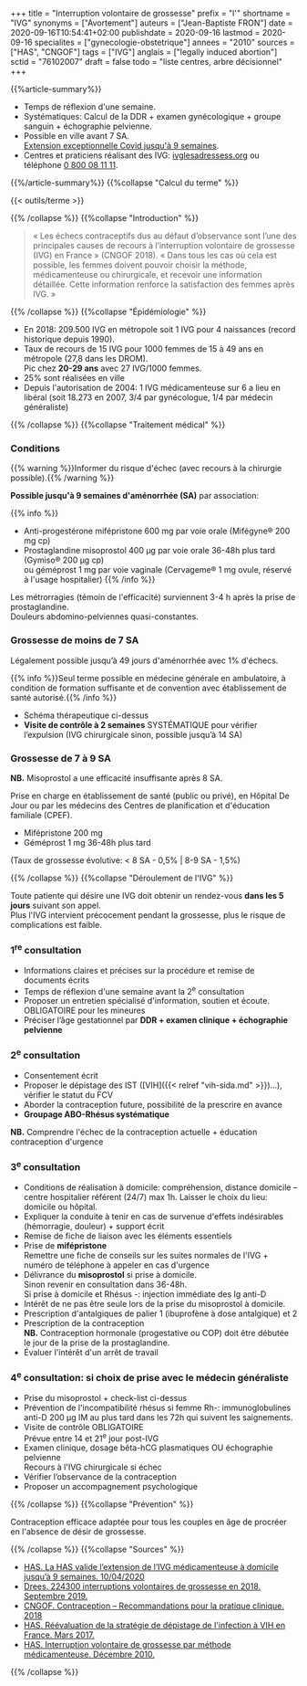 +++
title = "Interruption volontaire de grossesse"
prefix = "l'"
shortname = "IVG"
synonyms = ["Avortement"]
auteurs = ["Jean-Baptiste FRON"]
date = 2020-09-16T10:54:41+02:00
publishdate = 2020-09-16
lastmod = 2020-09-16
specialites = ["gynecologie-obstetrique"]
annees = "2010"
sources = ["HAS", "CNGOF"]
tags = ["IVG"]
anglais = ["legally induced abortion"]
sctid = "76102007"
draft = false
todo = "liste centres, arbre décisionnel"
+++

{{%article-summary%}}

- Temps de réflexion d'une semaine.
- Systématiques: Calcul de la DDR + examen gynécologique + groupe sanguin + échographie pelvienne.
- Possible en ville avant 7 SA.  
[Extension exceptionnelle Covid jusqu'à 9 semaines](https://www.has-sante.fr/jcms/p_3179352/fr/la-has-valide-l-extension-de-l-ivg-medicamenteuse-a-domicile-jusqu-a-9-semaines).
- Centres et praticiens réalisant des IVG: [ivglesadressess.org](https://www.ivglesadresses.org/) ou téléphone <a href="tel:+33800081111">0 800 08 11 11</a>.

{{%/article-summary%}}
{{%collapse "Calcul du terme" %}}

{{< outils/terme >}}

{{% /collapse %}}
{{%collapse "Introduction" %}}

> « Les échecs contraceptifs dus au défaut d’observance sont l’une des principales causes de recours à l’interruption volontaire de grossesse (IVG) en France » (CNGOF 2018).
> « Dans tous les cas où cela est possible, les femmes doivent pouvoir choisir la méthode, médicamenteuse ou chirurgicale, et recevoir une information détaillée. Cette information renforce la satisfaction des femmes après IVG. »

{{% /collapse %}}
{{%collapse "Épidémiologie" %}}

- En 2018: 209.500 IVG en métropole soit 1 IVG pour 4 naissances (record historique depuis 1990).
- Taux de recours de 15 IVG pour 1000 femmes de 15 à 49 ans en métropole (27,8 dans les DROM).  
Pic chez **20-29 ans** avec 27 IVG/1000 femmes.
- 25% sont réalisées en ville
- Depuis l'autorisation de 2004: 1 IVG médicamenteuse sur 6 a lieu en libéral (soit 18.273 en 2007, 3/4 par gynécologue, 1/4 par médecin généraliste)

{{% /collapse %}}
{{%collapse "Traitement médical" %}}

### Conditions

{{% warning %}}Informer du risque d'échec (avec recours à la chirurgie possible).{{% /warning %}}

**Possible jusqu'à 9 semaines d'aménorrhée (SA)** par association:

{{% info %}}

- Anti-progestérone mifépristone 600 mg par voie orale (Mifégyne® 200 mg cp)
- Prostaglandine misoprostol 400 µg par voie orale 36-48h plus tard (Gymiso® 200 µg cp)  
ou géméprost 1 mg par voie vaginale (Cervageme® 1 mg ovule, réservé à l'usage hospitalier)
{{% /info %}}

Les métrorragies (témoin de l'efficacité) surviennent 3-4 h après la prise de prostaglandine.  
Douleurs abdomino-pelviennes quasi-constantes.

### Grossesse de moins de 7 SA

Légalement possible jusqu’à 49 jours d'aménorrhée avec 1% d'échecs.

{{% info %}}Seul terme possible en médecine générale en ambulatoire, à condition de formation suffisante et de convention avec établissement de santé autorisé.{{% /info %}}

- Schéma thérapeutique ci-dessus
- **Visite de contrôle à 2 semaines** SYSTÉMATIQUE pour vérifier l’expulsion (IVG chirurgicale sinon, possible jusqu’à 14 SA)

### Grossesse de 7 à 9 SA

**NB.** Misoprostol a une efficacité insuffisante après 8 SA.

Prise en charge en établissement de santé (public ou privé), en Hôpital De Jour ou par les médecins des Centres de planification et d'éducation familiale (CPEF).

- Mifépristone 200 mg
- Géméprost 1 mg 36-48h plus tard

(Taux de grossesse évolutive: < 8 SA - 0,5% | 8-9 SA - 1,5%)

{{% /collapse %}}
{{%collapse "Déroulement de l'IVG" %}}

Toute patiente qui désire une IVG doit obtenir un rendez-vous **dans les 5 jours** suivant son appel.  
Plus l'IVG intervient précocement pendant la grossesse, plus le risque de complications est faible.

### 1<sup>re</sup> consultation

- Informations claires et précises sur la procédure et remise de documents écrits
- Temps de réflexion d'une semaine avant la 2<sup>e</sup> consultation
- Proposer un entretien spécialisé d'information, soutien et écoute. OBLIGATOIRE pour les mineures
- Préciser l’âge gestationnel par **DDR + examen clinique + échographie pelvienne**

### 2<sup>e</sup> consultation

- Consentement écrit
- Proposer le dépistage des IST ([VIH]({{< relref "vih-sida.md" >}})...), vérifier le statut du FCV
- Aborder la contraception future, possibilité de la prescrire en avance
- **Groupage ABO-Rhésus systématique**

**NB.** Comprendre l'échec de la contraception actuelle + éducation contraception d'urgence

### 3<sup>e</sup> consultation

- Conditions de réalisation à domicile: compréhension, distance domicile – centre hospitalier référent (24/7) max 1h. Laisser le choix du lieu: domicile ou hôpital.
- Expliquer la conduite à tenir en cas de survenue d'effets indésirables (hémorragie, douleur) + support écrit
- Remise de fiche de liaison avec les éléments essentiels  
- Prise de **mifépristone**  
Remettre une fiche de conseils sur les suites normales de l'IVG + numéro de téléphone à appeler en cas d'urgence
- Délivrance du **misoprostol** si prise à domicile.  
Sinon revenir en consultation dans 36-48h.  
Si prise à domicile et Rhésus -: injection immédiate des Ig anti-D
- Intérêt de ne pas être seule lors de la prise du misoprostol à domicile.
- Prescription d'antalgiques de palier 1 (ibuprofène à dose antalgique) et 2
- Prescription de la contraception  
**NB.** Contraception hormonale (progestative ou COP) doit être débutée le jour de la prise de la prostaglandine.
- Évaluer l'intérêt d'un arrêt de travail

### 4<sup>e</sup> consultation: si choix de prise avec le médecin généraliste

- Prise du misoprostol + check-list ci-dessus
- Prévention de l'incompatibilité rhésus si femme Rh-: immunoglobulines anti-D 200 µg IM au plus tard dans les 72h qui suivent les saignements.
- Visite de contrôle OBLIGATOIRE  
Prévue entre 14 et 21<sup>e</sup> jour post-IVG
- Examen clinique, dosage bêta-hCG plasmatiques OU échographie pelvienne  
Recours à l'IVG chirurgicale si échec
- Vérifier l’observance de la contraception
- Proposer un accompagnement psychologique

{{% /collapse %}}
{{%collapse "Prévention" %}}

Contraception efficace adaptée pour tous les couples en âge de procréer en l'absence de désir de grossesse.

{{% /collapse %}}
{{%collapse "Sources" %}}

- [HAS. La HAS valide l’extension de l’IVG médicamenteuse à domicile jusqu’à 9 semaines. 10/04/2020](https://www.has-sante.fr/jcms/p_3179352/fr/la-has-valide-l-extension-de-l-ivg-medicamenteuse-a-domicile-jusqu-a-9-semaines)
- [Drees. 224300 interruptions volontaires de grossesse en 2018. Septembre 2019.](https://drees.solidarites-sante.gouv.fr/etudes-et-statistiques/publications/etudes-et-resultats/article/224-300-interruptions-volontaires-de-grossesse-en-2018)
- [CNGOF.  Contraception – Recommandations pour la pratique clinique. 2018](http://www.cngof.fr/pratiques-cliniques/recommandations-pour-la-pratique-clinique?folder=RPC%2BCOLLEGE%252F2018)
- [HAS. Réévaluation de la stratégie de dépistage de l'infection à VIH en France. Mars 2017.](https://www.has-sante.fr/jcms/c_2024411/fr/reevaluation-de-la-strategie-de-depistage-de-l-infection-a-vih-en-france)
- [HAS. Interruption volontaire de grossesse par méthode médicamenteuse. Décembre 2010.](https://www.has-sante.fr/portail/upload/docs/application/pdf/2011-04/ivg_methode_medicamenteuse_-_recommandations_-_mel_2011-04-28_11-39-11_882.pdf)

{{% /collapse %}}
